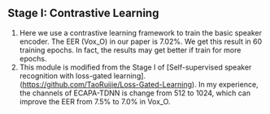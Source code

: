## Stage I: Contrastive Learning
1) Here we use a contrastive learning framework to train the basic speaker encoder. The EER (Vox_O) in our paper is 7.02%. We get this result in 60 training epochs. In fact, the results may get better if train for more epochs.
2) This module is modified from the Stage I of [Self-supervised speaker recognition with loss-gated learning].(https://github.com/TaoRuijie/Loss-Gated-Learning). In my experience, the channels of ECAPA-TDNN is change from 512 to 1024, which can improve the EER from 7.5% to 7.0% in Vox\_O.
